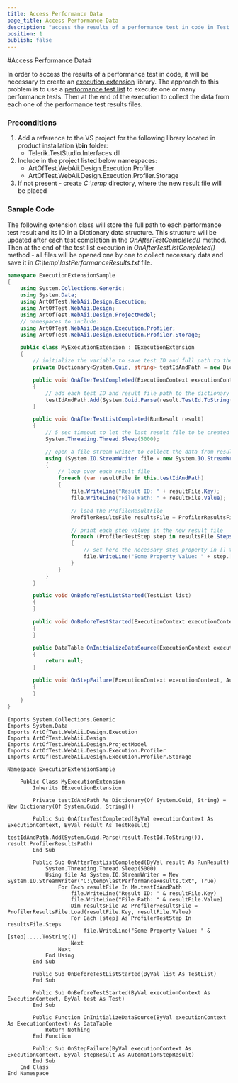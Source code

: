 ```yaml
---
title: Access Performance Data
page_title: Access Performance Data
description: "access the results of a performance test in code in Test Studio coded step."
position: 1
publish: false
---
```

#Access Performance Data#

In order to access the results of a performance test in code, it will be necessary to create an <a href="execution-extensions" target="_blank">execution extension</a> library. The approach to this problem is to use a <a href="/getting-started/test-execution/test-lists-type-standalone#Performance" target="_blank">performance test list</a> to execute one or many performance tests. Then at the end of the execution to collect the data from each one of the performance test results files.

### Preconditions

1. Add a reference to the VS project for the following library located in product installation **\bin** folder:
	- Telerik.TestStudio.Interfaces.dll
1. Include in the project listed below namespaces:
	- ArtOfTest.WebAii.Design.Execution.Profiler
	- ArtOfTest.WebAii.Design.Execution.Profiler.Storage
1. If not present - create *C:\temp* directory, where the new result file will be placed

### Sample Code

The following extension class will store the full path to each performance test result and its ID in a Dictionary data structure. This structure will be updated after each test completion in the *OnAfterTestCompleted()* method. Then at the end of the test list execution in *OnAfterTestListCompleted()* method - all files will be opened one by one to collect necessary data and save it in *C:\temp\lastPerformanceResults.txt* file.

```C#
namespace ExecutionExtensionSample
{
    using System.Collections.Generic;
    using System.Data;
    using ArtOfTest.WebAii.Design.Execution;
    using ArtOfTest.WebAii.Design;
    using ArtOfTest.WebAii.Design.ProjectModel;
    // namespaces to include:
    using ArtOfTest.WebAii.Design.Execution.Profiler;
    using ArtOfTest.WebAii.Design.Execution.Profiler.Storage;

    public class MyExecutionExtension : IExecutionExtension
    {
        // initialize the variable to save test ID and full path to the result file
        private Dictionary<System.Guid, string> testIdAndPath = new Dictionary<System.Guid, string>();

        public void OnAfterTestCompleted(ExecutionContext executionContext, TestResult result)
        {
            // add each test ID and result file path to the dictionary 
            testIdAndPath.Add(System.Guid.Parse(result.TestId.ToString()), result.ProfilerResultsPath);
        }

        public void OnAfterTestListCompleted(RunResult result)
        {
            // 5 sec timeout to let the last result file to be created - extend it if necessary
            System.Threading.Thread.Sleep(5000);

            // open a file stream writer to collect the data from results in a new file
            using (System.IO.StreamWriter file = new System.IO.StreamWriter(@"C:\temp\lastPerformanceResults.txt", true))
            {
                // loop over each result file 
                foreach (var resultFile in this.testIdAndPath)
                {
                    file.WriteLine("Result ID: " + resultFile.Key);
                    file.WriteLine("File Path: " + resultFile.Value);

                    // load the ProfileResultFile
                    ProfilerResultsFile resultsFile = ProfilerResultsFile.Load(resultFile.Key, resultFile.Value);

                    // print each step values in the new result file
                    foreach (ProfilerTestStep step in resultsFile.Steps)
                    {
                        // set here the necessary step property in [] to save in the new result file
                        file.WriteLine("Some Property Value: " + step.[..].ToString());
                    }
                }
            }
        }

        public void OnBeforeTestListStarted(TestList list)
        {
        }

        public void OnBeforeTestStarted(ExecutionContext executionContext, Test test)
        {
        }

        public DataTable OnInitializeDataSource(ExecutionContext executionContext)
        {
            return null;
        }

        public void OnStepFailure(ExecutionContext executionContext, AutomationStepResult stepResult)
        {
        }
    }
}
```
```VB
Imports System.Collections.Generic
Imports System.Data
Imports ArtOfTest.WebAii.Design.Execution
Imports ArtOfTest.WebAii.Design
Imports ArtOfTest.WebAii.Design.ProjectModel
Imports ArtOfTest.WebAii.Design.Execution.Profiler
Imports ArtOfTest.WebAii.Design.Execution.Profiler.Storage

Namespace ExecutionExtensionSample

    Public Class MyExecutionExtension
        Inherits IExecutionExtension

        Private testIdAndPath As Dictionary(Of System.Guid, String) = New Dictionary(Of System.Guid, String)()

        Public Sub OnAfterTestCompleted(ByVal executionContext As ExecutionContext, ByVal result As TestResult)
            testIdAndPath.Add(System.Guid.Parse(result.TestId.ToString()), result.ProfilerResultsPath)
        End Sub

        Public Sub OnAfterTestListCompleted(ByVal result As RunResult)
            System.Threading.Thread.Sleep(5000)
            Using file As System.IO.StreamWriter = New System.IO.StreamWriter("C:\temp\lastPerformanceResults.txt", True)
                For Each resultFile In Me.testIdAndPath
                    file.WriteLine("Result ID: " & resultFile.Key)
                    file.WriteLine("File Path: " & resultFile.Value)
                    Dim resultsFile As ProfilerResultsFile = ProfilerResultsFile.Load(resultFile.Key, resultFile.Value)
                    For Each [step] As ProfilerTestStep In resultsFile.Steps
                        file.WriteLine("Some Property Value: " & [step].....ToString())
                    Next
                Next
            End Using
        End Sub

        Public Sub OnBeforeTestListStarted(ByVal list As TestList)
        End Sub

        Public Sub OnBeforeTestStarted(ByVal executionContext As ExecutionContext, ByVal test As Test)
        End Sub

        Public Function OnInitializeDataSource(ByVal executionContext As ExecutionContext) As DataTable
            Return Nothing
        End Function

        Public Sub OnStepFailure(ByVal executionContext As ExecutionContext, ByVal stepResult As AutomationStepResult)
        End Sub
    End Class
End Namespace
```
